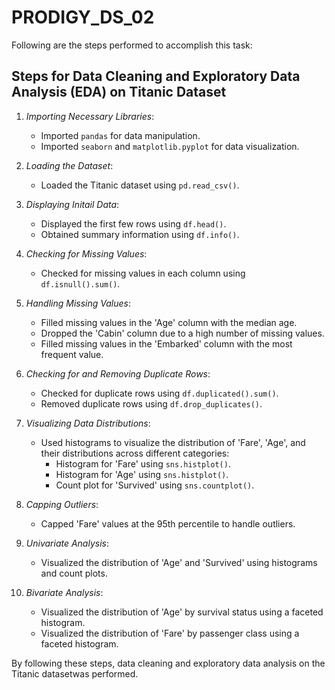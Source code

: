 # PRODIGY_DS_02
Following are the steps performed to accomplish this task:

## Steps for Data Cleaning and Exploratory Data Analysis (EDA) on Titanic Dataset

1. *Importing Necessary Libraries*:
   - Imported `pandas` for data manipulation.
   - Imported `seaborn` and `matplotlib.pyplot` for data visualization.

2. *Loading the Dataset*:
   - Loaded the Titanic dataset using `pd.read_csv()`.

3. *Displaying Initail Data*:
   - Displayed the first few rows using `df.head()`.
   - Obtained summary information using `df.info()`.

4. *Checking for Missing Values*:
   - Checked for missing values in each column using `df.isnull().sum()`.

5. *Handling Missing Values*:
   - Filled missing values in the 'Age' column with the median age.
   - Dropped the 'Cabin' column due to a high number of missing values.
   - Filled missing values in the 'Embarked' column with the most frequent value.

6. *Checking for and Removing Duplicate Rows*:
   - Checked for duplicate rows using `df.duplicated().sum()`.
   - Removed duplicate rows using `df.drop_duplicates()`.


7. *Visualizing Data Distributions*:
   - Used histograms to visualize the distribution of 'Fare', 'Age', and their distributions across different categories:
     - Histogram for 'Fare' using `sns.histplot()`.
     - Histogram for 'Age' using `sns.histplot()`.
     - Count plot for 'Survived' using `sns.countplot()`.

8. *Capping Outliers*:
   - Capped 'Fare' values at the 95th percentile to handle outliers.

9. *Univariate Analysis*:
    - Visualized the distribution of 'Age' and 'Survived' using histograms and count plots.

10. *Bivariate Analysis*:
    - Visualized the distribution of 'Age' by survival status using a faceted histogram.
    - Visualized the distribution of 'Fare' by passenger class using a faceted histogram.

By following these steps, data cleaning and exploratory data analysis on the Titanic datasetwas performed.
